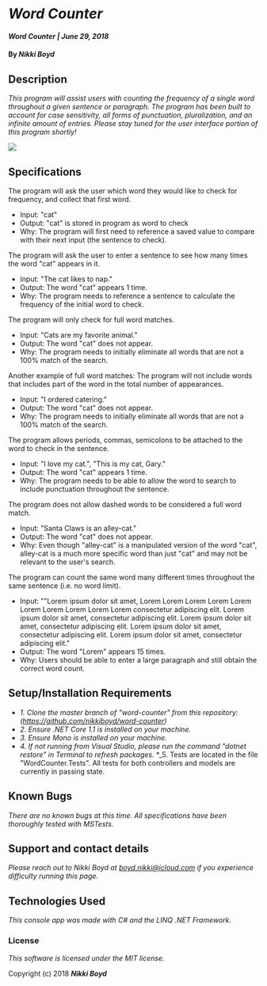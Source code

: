 # _Word Counter_

#### _Word Counter | June 29, 2018_

#### By _**Nikki Boyd**_

## Description

_This program will assist users with counting the frequency of a single word throughout a given sentence or paragraph. The program has been built to account for case sensitivity, all forms of punctuation, pluralization, and an infinite amount of entries. Please stay tuned for the user interface portion of this program shortly!_

![](https://user-images.githubusercontent.com/38386782/42403771-73ca08de-8138-11e8-8a53-4aa878d8e18c.png)

## Specifications

The program will ask the user which word they would like to check for frequency, and collect that first word.
- Input: "cat"
- Output: "cat" is stored in program as word to check
- Why: The program will first need to reference a saved value to compare with their next input (the sentence to check).

The program will ask the user to enter a sentence to see how many times the word "cat" appears in it.
- Input: "The cat likes to nap."
- Output: The word "cat" appears 1 time.
- Why: The program needs to reference a sentence to calculate the frequency of the initial word to check.

The program will only check for full word matches.
- Input: "Cats are my favorite animal."
- Output: The word "cat" does not appear.
- Why: The program needs to initially eliminate all words that are not a 100% match of the search.

Another example of full word matches: The program will not include words that includes part of the word in the total number of appearances.
- Input: "I ordered catering."
- Output: The word "cat" does not appear.
- Why: The program needs to initially eliminate all words that are not a 100% match of the search.

The program allows periods, commas, semicolons to be attached to the word to check in the sentence.
- Input: "I love my cat.", "This is my cat, Gary."
- Output: The word "cat" appears 1 time.
- Why: The program needs to be able to allow the word to search to include punctuation throughout the sentence.

The program does not allow dashed words to be considered a full word match.
- Input: "Santa Claws is an alley-cat."
- Output: The word "cat" does not appear.
- Why: Even though "alley-cat" is a manipulated version of the word "cat", alley-cat is a much more specific word than just "cat" and may not be relevant to the user's search.

The program can count the same word many different times throughout the same sentence (i.e. no word limit).
- Input: ""Lorem ipsum dolor sit amet, Lorem Lorem Lorem Lorem Lorem Lorem Lorem Lorem Lorem Lorem consectetur adipiscing elit. Lorem ipsum dolor sit amet, consectetur adipiscing elit. Lorem ipsum dolor sit amet, consectetur adipiscing elit. Lorem ipsum dolor sit amet, consectetur adipiscing elit. Lorem ipsum dolor sit amet, consectetur adipiscing elit."
- Output: The word "Lorem" appears 15 times.
- Why: Users should be able to enter a large paragraph and still obtain the correct word count.

## Setup/Installation Requirements

* _1. Clone the master branch of "word-counter" from this repository: (https://github.com/nikkiboyd/word-counter)_
* _2. Ensure .NET Core 1.1 is installed on your machine._
* _3. Ensure Mono is installed on your machine._
* _4. If not running from Visual Studio, please run the command "dotnet restore" in Terminal to refresh packages._
*_5. Tests are located in the file "WordCounter.Tests". All tests for both controllers and models are currently in passing state.

## Known Bugs

_There are no known bugs at this time. All specifications have been thoroughly tested with MSTests._

## Support and contact details

_Please reach out to Nikki Boyd at boyd.nikki@icloud.com if you experience difficulty running this page._

## Technologies Used

_This console app was made with C# and the LINQ .NET Framework._

### License

*This software is licensed under the MIT license.*

Copyright (c) 2018 **_Nikki Boyd_**
